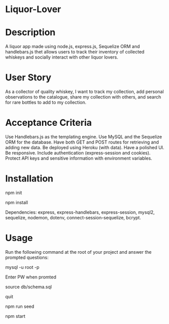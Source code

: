 # Liquor-Lover


# Description

   A liquor app made using node.js, express.js, Sequelize ORM and handlebars.js thet allows users to track their inventory of collected whiskeys and socially interact with other liquor lovers.


# User Story
   As a collector of quality whiskey, I want to track my collection, add personal observations to the catalogue, share my collection with others, and search for rare bottles to add to my collection.

# Acceptance Criteria

   Use Handlebars.js as the templating engine.
   Use MySQL and the Sequelize ORM for the database.
   Have both GET and POST routes for retrieving and adding new data.
   Be deployed using Heroku (with data).
   Have a polished UI.
   Be responsive.
   Include authentication (express-session and cookies).
   Protect API keys and sensitive information with environment variables.


# Installation

  npm init

  npm install

  Dependencies: express, express-handlebars, express-session, mysql2, sequelize, nodemon, dotenv, connect-session-sequelize, bcrypt.

# Usage

  Run the following command at the root of your project and answer the prompted questions:

  mysql -u root -p

  Enter PW when promted

  source db/schema.sql

  quit

  npm run seed

  npm start

